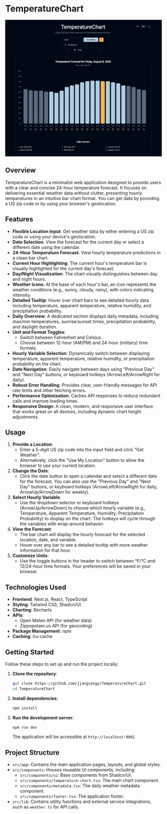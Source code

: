 # TemperatureChart

![page](./assets/page.webp)

## Overview

TemperatureChart is a minimalist web application designed to provide users with a clear and concise 24-hour temperature forecast. It focuses on delivering essential weather data without clutter, presenting hourly temperatures in an intuitive bar chart format. You can get data by providing a US zip code or by using your browser's geolocation.

## Features

- **Flexible Location Input**: Get weather data by either entering a US zip code or using your device's geolocation.
- **Date Selection**: View the forecast for the current day or select a different date using the calendar.
- **24-Hour Temperature Forecast**: View hourly temperature predictions in a clean bar chart.
- **Current Hour Highlighting**: The current hour's temperature bar is visually highlighted for the current day's forecast.
- **Day/Night Visualization**: The chart visually distinguishes between day and night hours.
- **Weather Icons**: At the base of each hour's bar, an icon represents the weather conditions (e.g., sunny, cloudy, rainy), with colors indicating intensity.
- **Detailed Tooltip**: Hover over chart bars to see detailed hourly data including temperature, apparent temperature, relative humidity, and precipitation probability.
- **Daily Overview**: A dedicated section displays daily metadata, including max/min temperatures, sunrise/sunset times, precipitation probability, and daylight duration.
- **Unit and Format Toggles**:
  - Switch between Fahrenheit and Celsius.
  - Choose between 12-hour (AM/PM) and 24-hour (military) time formats.
- **Hourly Variable Selection**: Dynamically switch between displaying temperature, apparent temperature, relative humidity, or precipitation probability on the chart.
- **Date Navigation**: Easily navigate between days using "Previous Day" and "Next Day" buttons, or keyboard hotkeys (ArrowLeft/ArrowRight for daily).
- **Robust Error Handling**: Provides clear, user-friendly messages for API rate limits and other fetching errors.
- **Performance Optimization**: Caches API responses to reduce redundant calls and improve loading times.
- **Responsive Design**: A clean, modern, and responsive user interface that works great on all devices, including dynamic chart height adjustments.

## Usage

1.  **Provide a Location**:
    - Enter a 5-digit US zip code into the input field and click "Get Weather".
    - Alternatively, click the "Use My Location" button to allow the browser to use your current location.
2.  **Change the Date**:
    - Click the date button to open a calendar and select a different date for the forecast. You can also use the "Previous Day" and "Next Day" buttons, or keyboard hotkeys (ArrowLeft/ArrowRight for daily, ArrowUp/ArrowDown for weekly).
3.  **Select Hourly Variable**:
    - Use the dropdown selector or keyboard hotkeys (ArrowUp/ArrowDown) to choose which hourly variable (e.g., Temperature, Apparent Temperature, Humidity, Precipitation Probability) to display on the chart. The hotkeys will cycle through the variables with wrap-around behavior.
4.  **View the Forecast**:
    - The bar chart will display the hourly forecast for the selected location, date, and variable.
    - Hover over any bar to see a detailed tooltip with more weather information for that hour.
5.  **Customize Units**:
    - Use the toggle buttons in the header to switch between °F/°C and 12/24-hour time formats. Your preferences will be saved in your browser.

## Technologies Used

- **Frontend**: Next.js, React, TypeScript
- **Styling**: Tailwind CSS, Shadcn/UI
- **Charting**: Recharts
- **APIs**:
  - Open Meteo API (for weather data)
  - Zippopotam.us API (for geocoding)
- **Package Management**: npm
- **Caching**: lru-cache

## Getting Started

Follow these steps to set up and run the project locally:

1.  **Clone the repository**:
    ```bash
    git clone https://github.com/jjangsangy/TemperatureChart.git
    cd TemperatureChart
    ```
2.  **Install dependencies**:
    ```bash
    npm install
    ```
3.  **Run the development server**:
    ```bash
    npm run dev
    ```
    The application will be accessible at `http://localhost:9002`

## Project Structure

- `src/app`: Contains the main application pages, layouts, and global styles.
- `src/components`: Houses reusable UI components, including:
  - `src/components/ui`: Base components from Shadcn/UI.
  - `src/components/temperature-chart.tsx`: The main chart component.
  - `src/components/metadata.tsx`: The daily weather metadata component.
  - `src/components/footer.tsx`: The application footer.
- `src/lib`: Contains utility functions and external service integrations, such as `weather.ts` for API calls.
